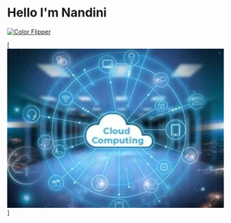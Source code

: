 # Hello I'm Nandini
<a href=#table-of-contents>![Color Flipper](https://res.cloudinary.com/dn1e07eul/image/upload/v1659385852/Readme%20Headers/inter-002-color-flipper_chbcfi.png)</a>

[![Responsive Full Background Image ](https://raw.githubusercontent.com/nandiniptl/images/refs/heads/main/img.webp)]





